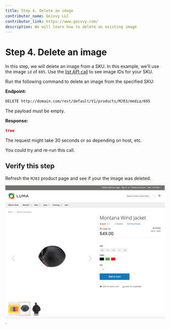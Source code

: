 ```yaml
---
title: Step 4. Delete an image 
contributor_name: Goivvy LLC
contributor_link: https://www.goivvy.com/
description: We will learn how to delete an existing image 
--- 
```


# Step 4. Delete an image

In this step, we will delete an image from a SKU. In this example, we'll use the image `id` of `695`. Use the [list API call](https://developer.adobe.com/commerce/webapi/rest/tutorials/image/list/) to see image IDs for your SKU.

Run the following command to delete an image from the specified SKU:

**Endpoint:**

```html
DELETE http://domain.com/rest/default/V1/products/MJ03/media/695
```

The payload must be empty.

**Response:**

```json
true
```

The request might take 30 seconds or so depending on host, etc.

You could try and re-run this call.

## Verify this step

Refresh the `MJ03` product page and see if your the image was deleted.

![Deleted Image](../../../_images/delete-image-frontend.png).
